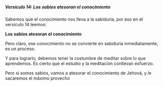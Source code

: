 ##### Versículo 14: Los sabios atesoran el conocimiento
Sabemos que el conocimiento nos lleva a la sabiduría, por eso en el versículo 14 leemos: 

**Los sabios atesoran el conocimiento**

Pero claro, ese conocimiento no se convierte en sabiduría inmediatamente, es un proceso.

Y para lograrlo, debemos tener la costumbre de meditar sobre lo que aprendemos. Es cierto que el estudio y la meditación conllevan esfuerzo.

Pero si somos sabios, vamos a atesorar el conocimiento de Jehová, y le sacaremos el máximo provecho
